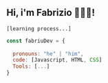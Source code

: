 ## Hi, i'm Fabrizio 👋👨‍💻!
`[learning process...]`

```javascript
const fabriuDev = {
  
  pronouns: "he" | "him",
  code: [Javascript, HTML, CSS]
  Tools: [...]
}
```
